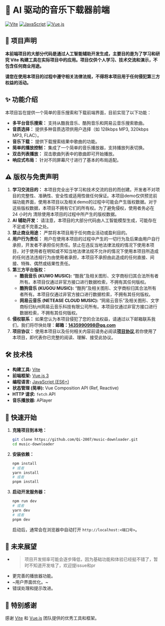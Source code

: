 # 🎵 AI 驱动的音乐下载器前端

[![Vite](https://img.shields.io/badge/Vite-3.x-blueviolet)](https://vitejs.dev/)
[![JavaScript](https://img.shields.io/badge/JavaScript-ES6%2B-yellow)](https://developer.mozilla.org/en-US/docs/Web/JavaScript)
[![Vue.js](https://img.shields.io/badge/Vue.js-3.x-brightgreen)](https://vuejs.org/)

## 📢 项目声明

**本前端项目的大部分代码是通过人工智能辅助开发生成，主要目的是为了学习和研究 Vite 构建工具在实际项目中的应用。项目仅供个人学习、技术交流和演示，不包含任何商业用途。**

**请您在使用本项目的过程中遵守相关法律法规，不得将本项目用于任何侵犯第三方权益的活动。**

## ✨ 功能介绍

本项目旨在提供一个简单的音乐搜索和下载前端界面，目前实现了以下功能：

* **多平台音乐搜索：** 支持从酷我音乐、酷狗音乐和网易云音乐搜索歌曲。
* **音质选择：** 提供多种音质选项供用户选择（如 128kbps MP3, 320kbps MP3, FLAC）。
* **音乐下载：** 提供下载搜索结果中歌曲的功能。
* **简单的播放控制：** 集成了一个简单的音乐播放器，支持播放列表切换。
* **双击列表播放：** 双击歌曲列表中的歌曲即可开始播放。
* **响应式布局：** 针对不同屏幕尺寸进行了基本的布局适配。

## ⚠️ 版权与免责声明

1.  **学习交流目的：** 本项目完全出于学习和技术交流的目的而创建。开发者不对项目的完整性、准确性、安全性或适用性做任何保证。本项目demo仅供预览前端功能界面，使用本项目以及相关demo的过程中可能会产生版权数据。对于这些版权数据，本项目不拥有它们的所有权。为了避免侵权，使用者务必在 24 小时内 清除使用本项目的过程中所产生的版权数据。
2.  **AI 辅助开发：** 请注意，本项目的大部分代码由人工智能模型生成，可能存在不足或不完善之处。
3.  **禁止商业用途：** 严禁将本项目用于任何商业活动或盈利目的。
4.  **用户行为责任：** 用户在使用本项目的过程中产生的一切行为及后果由用户自行承担，开发者不承担任何责任。禁止在违反当地法律法规的情况下使用本项目，对于使用者在明知或不知当地法律法规不允许的情况下使用本项目所造成的任何违法违规行为由使用者承担，本项目不承担由此造成的任何直接、间接、特殊、偶然或结果性责任。
5.  **第三方平台版权：**
    * **酷我音乐 (KUWO MUSIC):** “酷我”及相关图形、文字商标归其合法所有者所有。本项目仅通过非官方接口进行数据检索，不拥有其任何版权。
    * **酷狗音乐 (KUGOU MUSIC):** “酷狗”及相关图形、文字商标归其合法所有者所有。本项目仅通过非官方接口进行数据检索，不拥有其任何版权。
    * **网易云音乐 (NETEASE CLOUD MUSIC):** “网易云音乐”及相关图形、文字商标归杭州网易云音乐科技有限公司所有。本项目仅通过非官方接口进行数据检索，不拥有其任何版权。
6.  **侵权联系：** 如果您认为本项目侵犯了您的合法权益，请通过以下邮箱联系我们，我们将尽快处理：**邮箱：1435990998@qq.com**
7.  **项目协议：** 使用本项目以及任何相关内容前请务必阅读[**项目协议**](./使用协议.md),若你使用了本项目，即代表你已完整的阅读、理解、接受此协议。
## 🛠️ 技术栈

* **构建工具:** [Vite](https://vitejs.dev/)
* **前端框架:** [Vue.js 3](https://vuejs.org/)
* **编程语言:** [JavaScript (ES6+)](https://developer.mozilla.org/en-US/docs/Web/JavaScript)
* **状态管理 (简单):** Vue Composition API (Ref, Reactive)
* **HTTP 请求:** `fetch` API
* **音乐播放器:** APlayer

## 🚀 快速开始

1.  **克隆项目到本地：**

    ```bash
    git clone https://github.com/Qi-2007/music-downloader.git
    cd music-downloader
    ```

2.  **安装依赖：**

    ```bash
    npm install
    # 或者
    yarn install
    # 或者
    pnpm install
    ```

3.  **启动开发服务器：**

    ```bash
    npm run dev
    # 或者
    yarn dev
    # 或者
    pnpm dev
    ```

    启动后，通常会在浏览器中自动打开 `http://localhost:<端口号>`。

## 📄 未来展望

* >项目开发频率可能会逐步降低，因为基础功能和体验已经挺不错了，暂时不知道开发啥了，欢迎提issue和pr
* 更完善的播放器功能。
* ~用户界面优化。~
* 错误处理和提示改进。

## 🙏 特别感谢

感谢 [Vite](https://vitejs.dev/) 和 [Vue.js](https://vuejs.org/) 团队提供的优秀工具和框架。
